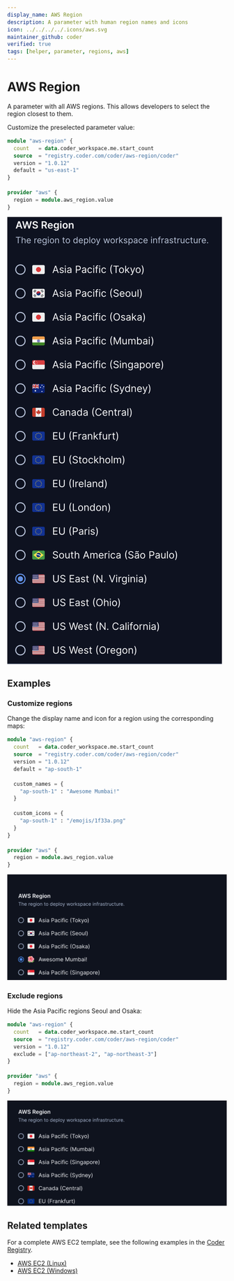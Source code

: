 ```yaml
---
display_name: AWS Region
description: A parameter with human region names and icons
icon: ../../../../.icons/aws.svg
maintainer_github: coder
verified: true
tags: [helper, parameter, regions, aws]
---
```


# AWS Region

A parameter with all AWS regions. This allows developers to select
the region closest to them.

Customize the preselected parameter value:

```tf
module "aws-region" {
  count   = data.coder_workspace.me.start_count
  source  = "registry.coder.com/coder/aws-region/coder"
  version = "1.0.12"
  default = "us-east-1"
}

provider "aws" {
  region = module.aws_region.value
}
```

![AWS Regions](../../.images/aws-regions.png)

## Examples

### Customize regions

Change the display name and icon for a region using the corresponding maps:

```tf
module "aws-region" {
  count   = data.coder_workspace.me.start_count
  source  = "registry.coder.com/coder/aws-region/coder"
  version = "1.0.12"
  default = "ap-south-1"

  custom_names = {
    "ap-south-1" : "Awesome Mumbai!"
  }

  custom_icons = {
    "ap-south-1" : "/emojis/1f33a.png"
  }
}

provider "aws" {
  region = module.aws_region.value
}
```

![AWS Custom](../../.images/aws-custom.png)

### Exclude regions

Hide the Asia Pacific regions Seoul and Osaka:

```tf
module "aws-region" {
  count   = data.coder_workspace.me.start_count
  source  = "registry.coder.com/coder/aws-region/coder"
  version = "1.0.12"
  exclude = ["ap-northeast-2", "ap-northeast-3"]
}

provider "aws" {
  region = module.aws_region.value
}
```

![AWS Exclude](../../.images/aws-exclude.png)

## Related templates

For a complete AWS EC2 template, see the following examples in the [Coder Registry](https://registry.coder.com/).

- [AWS EC2 (Linux)](https://registry.coder.com/templates/aws-linux)
- [AWS EC2 (Windows)](https://registry.coder.com/templates/aws-windows)
